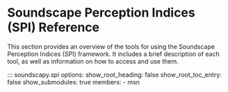 # Soundscape Perception Indices (SPI) Reference

This section provides an overview of the tools for using the Soundscape Perception Indices (SPI) framework. It includes a brief description of each tool, as well as information on how to access and use them.

::: soundscapy.spi
options:
    show_root_heading: false
    show_root_toc_entry: false
    show_submodules: true
    members:
    - msn
